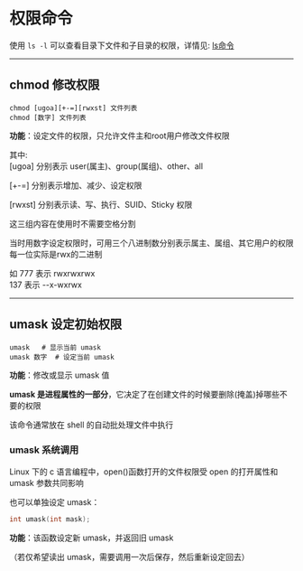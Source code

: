 # 权限命令
使用 `ls -l` 可以查看目录下文件和子目录的权限，详情见: [ls命令](../1-2.开始使用/基本命令补充.md#ls-list-files)  

-----------
## chmod 修改权限
``` Shell
chmod [ugoa][+-=][rwxst] 文件列表  
chmod [数字] 文件列表
```  

**功能**：设定文件的权限，只允许文件主和root用户修改文件权限  

其中:  
[ugoa] 分别表示 user(属主)、group(属组)、other、all  

[+-=] 分别表示增加、减少、设定权限  

[rwxst] 分别表示读、写、执行、SUID、Sticky 权限  

这三组内容在使用时不需要空格分割  

当时用数字设定权限时，可用三个八进制数分别表示属主、属组、其它用户的权限  
每一位实际是rwx的二进制  

如 777 表示 rwxrwxrwx  
137 表示 --x-wxrwx  

-------------
## umask 设定初始权限
``` Shell
umask   # 显示当前 umask
umask 数字  # 设定当前 umask
```  

**功能**：修改或显示 umask 值  

**umask 是进程属性的一部分**，它决定了在创建文件的时候要删除(掩盖)掉哪些不要的权限  

该命令通常放在 shell 的自动批处理文件中执行  

### umask 系统调用  
Linux 下的 c 语言编程中，open()函数打开的文件权限受 open 的打开属性和 umask 参数共同影响  

也可以单独设定 umask：  
``` C
int umask(int mask);
```

**功能**：该函数设定新 umask，并返回旧 umask  

（若仅希望读出 umask，需要调用一次后保存，然后重新设定回去）  